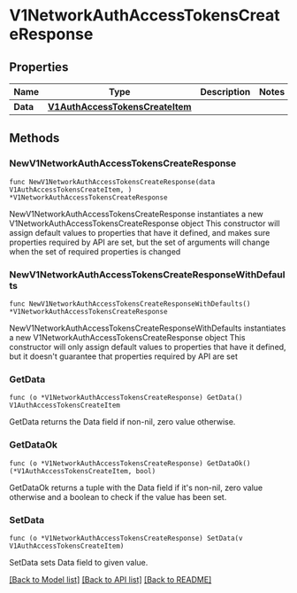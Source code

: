 # V1NetworkAuthAccessTokensCreateResponse

## Properties

Name | Type | Description | Notes
------------ | ------------- | ------------- | -------------
**Data** | [**V1AuthAccessTokensCreateItem**](V1AuthAccessTokensCreateItem.md) |  | 

## Methods

### NewV1NetworkAuthAccessTokensCreateResponse

`func NewV1NetworkAuthAccessTokensCreateResponse(data V1AuthAccessTokensCreateItem, ) *V1NetworkAuthAccessTokensCreateResponse`

NewV1NetworkAuthAccessTokensCreateResponse instantiates a new V1NetworkAuthAccessTokensCreateResponse object
This constructor will assign default values to properties that have it defined,
and makes sure properties required by API are set, but the set of arguments
will change when the set of required properties is changed

### NewV1NetworkAuthAccessTokensCreateResponseWithDefaults

`func NewV1NetworkAuthAccessTokensCreateResponseWithDefaults() *V1NetworkAuthAccessTokensCreateResponse`

NewV1NetworkAuthAccessTokensCreateResponseWithDefaults instantiates a new V1NetworkAuthAccessTokensCreateResponse object
This constructor will only assign default values to properties that have it defined,
but it doesn't guarantee that properties required by API are set

### GetData

`func (o *V1NetworkAuthAccessTokensCreateResponse) GetData() V1AuthAccessTokensCreateItem`

GetData returns the Data field if non-nil, zero value otherwise.

### GetDataOk

`func (o *V1NetworkAuthAccessTokensCreateResponse) GetDataOk() (*V1AuthAccessTokensCreateItem, bool)`

GetDataOk returns a tuple with the Data field if it's non-nil, zero value otherwise
and a boolean to check if the value has been set.

### SetData

`func (o *V1NetworkAuthAccessTokensCreateResponse) SetData(v V1AuthAccessTokensCreateItem)`

SetData sets Data field to given value.



[[Back to Model list]](../README.md#documentation-for-models) [[Back to API list]](../README.md#documentation-for-api-endpoints) [[Back to README]](../README.md)


